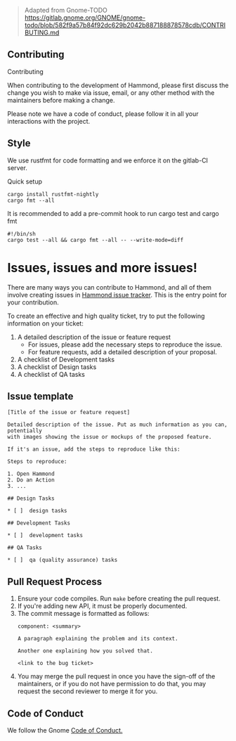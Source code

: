 > Adapted from Gnome-TODO
> https://gitlab.gnome.org/GNOME/gnome-todo/blob/582f9a57b84f92dc629b2042b887188878578cdb/CONTRIBUTING.md
## Contributing

Contributing

When contributing to the development of Hammond, please first discuss the change you wish to make via issue, email, or any other method with the maintainers before making a change.

Please note we have a code of conduct, please follow it in all your interactions with the project.

## Style

We use rustfmt for code formatting and we enforce it on the gitlab-CI server.

Quick setup
   ```
   cargo install rustfmt-nightly
   cargo fmt --all
   ```

It is recommended to add a pre-commit hook to run cargo test and cargo fmt
   ```
   #!/bin/sh
   cargo test --all && cargo fmt --all -- --write-mode=diff
   ```

# Issues, issues and more issues!

There are many ways you can contribute to Hammond, and all of them involve creating issues
in [Hammond issue tracker](https://gitlab.gnome.org/alatiera/Hammond/issues). This is the
entry point for your contribution.

To create an effective and high quality ticket, try to put the following information on your
ticket:

 1. A detailed description of the issue or feature request
     - For issues, please add the necessary steps to reproduce the issue.
     - For feature requests, add a detailed description of your proposal.
 2. A checklist of Development tasks
 3. A checklist of Design tasks
 4. A checklist of QA tasks

## Issue template
```
[Title of the issue or feature request]

Detailed description of the issue. Put as much information as you can, potentially
with images showing the issue or mockups of the proposed feature.

If it's an issue, add the steps to reproduce like this:

Steps to reproduce:

1. Open Hammond
2. Do an Action
3. ...

## Design Tasks

* [ ]  design tasks

## Development Tasks

* [ ]  development tasks

## QA Tasks

* [ ]  qa (quality assurance) tasks
```

## Pull Request Process

1. Ensure your code compiles. Run `make` before creating the pull request.
2. If you're adding new API, it must be properly documented.
3. The commit message is formatted as follows:
   ```
   component: <summary>

   A paragraph explaining the problem and its context.

   Another one explaining how you solved that.

   <link to the bug ticket>
   ```
4. You may merge the pull request in once you have the sign-off of the maintainers, or if you
   do not have permission to do that, you may request the second reviewer to merge it for you.

## Code of Conduct
We follow the Gnome [Code of Conduct.](https://wiki.gnome.org/Foundation/CodeOfConduct)
